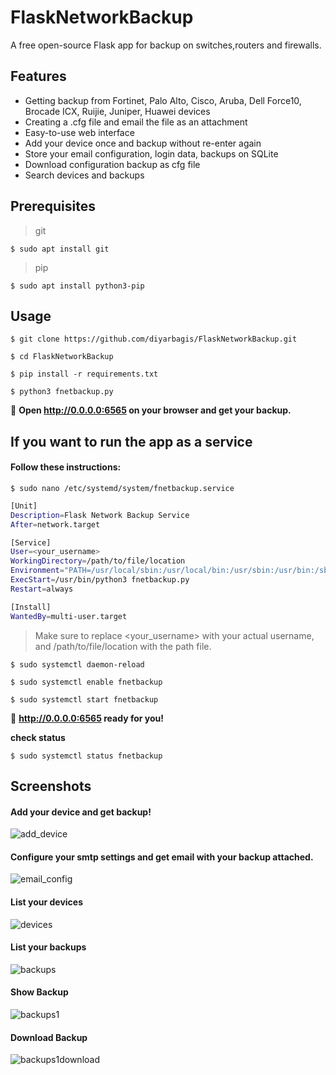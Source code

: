 # FlaskNetworkBackup
A free open-source Flask app for backup on switches,routers and firewalls. 

## Features
*  Getting backup from Fortinet, Palo Alto, Cisco, Aruba, Dell Force10, Brocade ICX, Ruijie, Juniper, Huawei devices 
*  Creating a .cfg file and email the file as an attachment
*  Easy-to-use web interface
*  Add your device once and backup without re-enter again 
*  Store your email configuration, login data, backups on SQLite
*  Download configuration backup as cfg file 
*  Search devices and backups

## Prerequisites
> git 

`$ sudo apt install git`

> pip 
 
`$ sudo apt install python3-pip`

## Usage
`$ git clone https://github.com/diyarbagis/FlaskNetworkBackup.git`

`$ cd FlaskNetworkBackup`

`$ pip install -r requirements.txt`

`$ python3 fnetbackup.py`

:rocket: **Open http://0.0.0.0:6565 on your browser and get your backup.**

## If you want to run the app as a service
#### Follow these instructions:
`$ sudo nano /etc/systemd/system/fnetbackup.service `

```bash
[Unit]
Description=Flask Network Backup Service
After=network.target

[Service]
User=<your_username>
WorkingDirectory=/path/to/file/location
Environment="PATH=/usr/local/sbin:/usr/local/bin:/usr/sbin:/usr/bin:/sbin:/bin:/usr/games:/usr/local/games"
ExecStart=/usr/bin/python3 fnetbackup.py
Restart=always

[Install]
WantedBy=multi-user.target
```

> Make sure to replace <your_username> with your actual username, and /path/to/file/location with the path file.


`$ sudo systemctl daemon-reload`

`$ sudo systemctl enable fnetbackup`

`$ sudo systemctl start fnetbackup`

:rocket: **http://0.0.0.0:6565 ready for you!**

**check status**

`$ sudo systemctl status fnetbackup`

## Screenshots

#### Add your device and get backup!
![add_device](https://user-images.githubusercontent.com/50266008/225598408-8636ef90-2af8-44fd-ae75-356b20aee5a4.jpg)

#### Configure your smtp settings and get email with your backup attached.
![email_config](https://user-images.githubusercontent.com/50266008/225902193-872921ef-010c-4d5b-8783-7fb42f2c263f.jpg)

#### List your devices
![devices](https://user-images.githubusercontent.com/50266008/225598964-20e7d82b-8755-4339-b4b2-205b6731a63d.jpg)

#### List your backups
![backups](https://user-images.githubusercontent.com/50266008/225598984-ad6ec638-0f9a-428f-8e73-324ce2b5ea8b.jpg)

#### Show Backup
![backups1](https://user-images.githubusercontent.com/50266008/225599111-7ee2a00a-385a-45bc-9167-7b37fec25ccb.jpg)

#### Download Backup
![backups1download](https://user-images.githubusercontent.com/50266008/226018698-087f20b5-056f-4d49-a508-c4566a71ff42.jpg)










